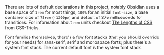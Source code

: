 There are lots of default declarations in this project, notably Obsidian uses a base space of `1rem` for most things, `100%` for an initial `font-size`, a base container size of `75rem` (`~1200px`) and default of 375 milliseconds for transitions. For information about `rem` units checkout [The Lengths of CSS](https://css-tricks.com/the-lengths-of-css/#article-header-id-7) from CSS-Tricks.

Font families themselves, there's a few font stacks (that you should override for your needs) for sans-serif, serif and monospace fonts; plus there's a system font stack. The current default font is the system font stack.
